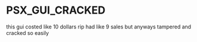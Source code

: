 # PSX_GUI_CRACKED
this gui costed like 10 dollars rip had like 9 sales but anyways tampered and cracked so easily

